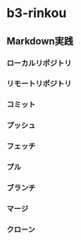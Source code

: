 # b3-rinkou
## Markdown実践
### ローカルリポジトリ
### リモートリポジトリ
### コミット
### プッシュ
### フェッチ
### プル
### ブランチ
### マージ
### クローン
